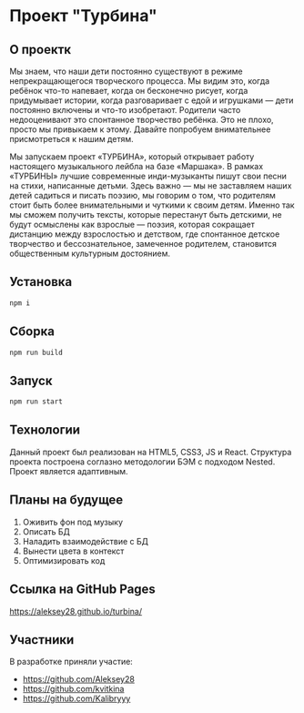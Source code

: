 # Проект "Турбина"

## О проектк

Мы знаем, что наши дети постоянно существуют в режиме непрекращающегося творческого процесса. Мы видим это, когда ребёнок что-то напевает, когда он бесконечно рисует, когда придумывает истории, когда разговаривает с едой и игрушками — дети постоянно включены и что-то изобретают. Родители часто недооценивают это спонтанное творчество ребёнка. Это не плохо, просто мы привыкаем к этому. Давайте попробуем внимательнее присмотреться к нашим детям.

Мы запускаем проект «ТУРБИНА», который открывает работу настоящего музыкального лейбла на базе «Маршака». В рамках «ТУРБИНЫ» лучшие современные инди-музыканты пишут свои песни на стихи, написанные детьми. Здесь важно — мы не заставляем наших детей садиться и писать поэзию, мы говорим о том, что родителям стоит быть более внимательными и чуткими к своим детям. Именно так мы сможем получить тексты, которые перестанут быть детскими, не будут осмыслены как взрослые — поэзия, которая сокращает дистанцию между взрослостью и детством, где спонтанное детское творчество и бессознательное, замеченное родителем, становится общественным культурным достоянием.

## Установка

```bash
npm i
```

## Сборка

```bash
npm run build
```

## Запуск

```bash
npm run start
```

## Технологии
Данный проект был реализован на HTML5, CSS3, JS и React. Структура проекта построена соглазно методологии БЭМ с подходом Nested.
Проект является адаптивным.

## Планы на будущее

1. Оживить фон под музыку
2. Описать БД
3. Наладить взаимодействие с БД
4. Вынести цвета в контекст
5. Оптимизировать код

## Ссылка на GitHub Pages

https://aleksey28.github.io/turbina/

## Участники

В разработке приняли участие:

- https://github.com/Aleksey28
- https://github.com/kvitkina
- https://github.com/Kalibryyy
